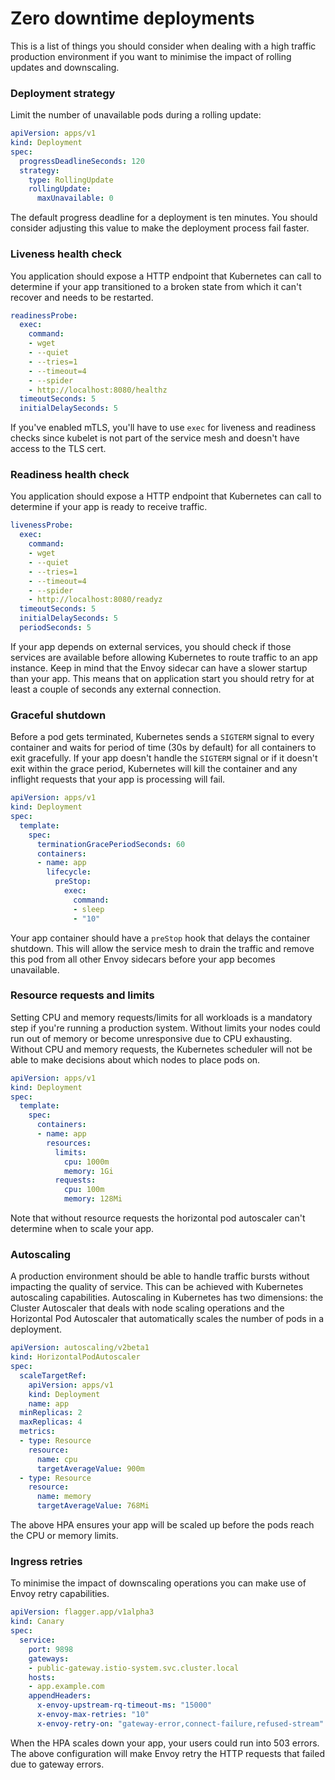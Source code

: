# Zero downtime deployments

This is a list of things you should consider when dealing with a high traffic production environment if you want to
minimise the impact of rolling updates and downscaling.

### Deployment strategy

Limit the number of unavailable pods during a rolling update:

```yaml
apiVersion: apps/v1
kind: Deployment
spec:
  progressDeadlineSeconds: 120
  strategy:
    type: RollingUpdate
    rollingUpdate:
      maxUnavailable: 0
```

The default progress deadline for a deployment is ten minutes.
You should consider adjusting this value to make the deployment process fail faster.

### Liveness health check

You application should expose a HTTP endpoint that Kubernetes can call to determine if 
your app transitioned to a broken state from which it can't recover and needs to be restarted.

```yaml
readinessProbe:
  exec:
    command:
    - wget
    - --quiet
    - --tries=1
    - --timeout=4
    - --spider
    - http://localhost:8080/healthz
  timeoutSeconds: 5
  initialDelaySeconds: 5
```

If you've enabled mTLS, you'll have to use `exec` for liveness and readiness checks since 
kubelet is not part of the service mesh and doesn't have access to the TLS cert.

### Readiness health check

You application should expose a HTTP endpoint that Kubernetes can call to determine if 
your app is ready to receive traffic.

```yaml
livenessProbe:
  exec:
    command:
    - wget
    - --quiet
    - --tries=1
    - --timeout=4
    - --spider
    - http://localhost:8080/readyz
  timeoutSeconds: 5
  initialDelaySeconds: 5
  periodSeconds: 5
```

If your app depends on external services, you should check if those services are available before allowing Kubernetes
to route traffic to an app instance. Keep in mind that the Envoy sidecar can have a slower startup than your app.
This means that on application start you should retry for at least a couple of seconds any external connection.

### Graceful shutdown

Before a pod gets terminated, Kubernetes sends a `SIGTERM` signal to every container and waits for period of 
time (30s by default) for all containers to exit gracefully. If your app doesn't handle the `SIGTERM` signal or if it 
doesn't exit within the grace period, Kubernetes will kill the container and any inflight requests that your app is 
processing will fail.

```yaml
apiVersion: apps/v1
kind: Deployment
spec:
  template:
    spec:
      terminationGracePeriodSeconds: 60
      containers:
      - name: app
        lifecycle:
          preStop:
            exec:
              command:
              - sleep
              - "10"
```

Your app container should have a `preStop` hook that delays the container shutdown.
This will allow the service mesh to drain the traffic and remove this pod from all other Envoy sidecars before your app 
becomes unavailable.

### Resource requests and limits

Setting CPU and memory requests/limits for all workloads is a mandatory step if you're running a production system.
Without limits your nodes could run out of memory or become unresponsive due to CPU exhausting.
Without CPU and memory requests,
the Kubernetes scheduler will not be able to make decisions about which nodes to place pods on.

```yaml
apiVersion: apps/v1
kind: Deployment
spec:
  template:
    spec:
      containers:
      - name: app
        resources:
          limits:
            cpu: 1000m
            memory: 1Gi
          requests:
            cpu: 100m
            memory: 128Mi
```

Note that without resource requests the horizontal pod autoscaler can't determine when to scale your app.

### Autoscaling

A production environment should be able to handle traffic bursts without impacting the quality of service.
This can be achieved with Kubernetes autoscaling capabilities.
Autoscaling in Kubernetes has two dimensions: the Cluster Autoscaler that deals with node scaling operations and
the Horizontal Pod Autoscaler that automatically scales the number of pods in a deployment.

```yaml
apiVersion: autoscaling/v2beta1
kind: HorizontalPodAutoscaler
spec:
  scaleTargetRef:
    apiVersion: apps/v1
    kind: Deployment
    name: app
  minReplicas: 2
  maxReplicas: 4
  metrics:
  - type: Resource
    resource:
      name: cpu
      targetAverageValue: 900m
  - type: Resource
    resource:
      name: memory
      targetAverageValue: 768Mi
```

The above HPA ensures your app will be scaled up before the pods reach the CPU or memory limits.

### Ingress retries

To minimise the impact of downscaling operations you can make use of Envoy retry capabilities.

```yaml
apiVersion: flagger.app/v1alpha3
kind: Canary
spec:
  service:
    port: 9898
    gateways:
    - public-gateway.istio-system.svc.cluster.local
    hosts:
    - app.example.com
    appendHeaders:
      x-envoy-upstream-rq-timeout-ms: "15000"
      x-envoy-max-retries: "10"
      x-envoy-retry-on: "gateway-error,connect-failure,refused-stream"
```

When the HPA scales down your app, your users could run into 503 errors.
The above configuration will make Envoy retry the HTTP requests that failed due to gateway errors.